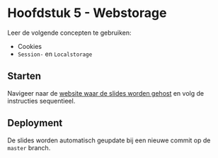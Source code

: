 # Hoofdstuk 5 - Webstorage
Leer de volgende concepten te gebruiken:
- Cookies
- `Session-` en `Localstorage`

## Starten
Navigeer naar de [website waar de slides worden gehost](https://web-ii.github.io/05slStorage) en volg de instructies sequentieel.

## Deployment
De slides worden automatisch geupdate bij een nieuwe commit op de `master` branch.
